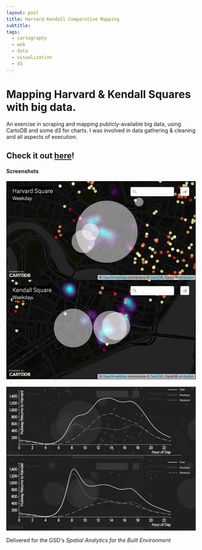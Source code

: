 ```yaml
---
layout: post
title: Harvard-Kendall Comparative Mapping
subtitle: 
tags:
  - cartography
  - web
  - data
  - visualization
  - d3
---
```


# Mapping Harvard & Kendall Squares with big data.
An exercise in scraping and mapping publicly-available big data, using CartoDB and some d3 for charts. I was involved in data gathering & cleaning and all aspects of execution.

## Check it out [here](http://johnmccartin.github.io/harvard-kendall/)!

#### Screenshots
![Maps](https://github.com/johnmccartin/johnmccartin.github.io/raw/master/img/hk/hk1.png)
<br />
<br />
![Charts](https://github.com/johnmccartin/johnmccartin.github.io/raw/master/img/hk/hk2.png)

Delivered for the GSD's _Spatial Analytics for the Built Environment_